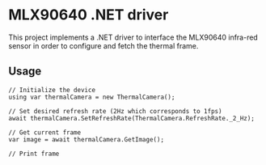 # MLX90640 .NET driver

This project implements a .NET driver to interface the MLX90640 infra-red sensor in order to configure and fetch the
thermal frame.

## Usage
```
// Initialize the device
using var thermalCamera = new ThermalCamera();

// Set desired refresh rate (2Hz which corresponds to 1fps)
await thermalCamera.SetRefreshRate(ThermalCamera.RefreshRate._2_Hz);

// Get current frame
var image = await thermalCamera.GetImage();
      
// Print frame        
```

